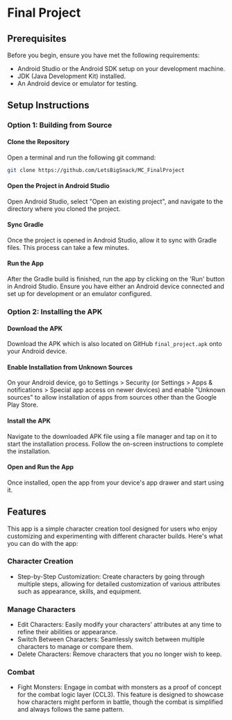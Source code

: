# Final Project

## Prerequisites
Before you begin, ensure you have met the following requirements:

- Android Studio or the Android SDK setup on your development machine.
- JDK (Java Development Kit) installed.
- An Android device or emulator for testing.

## Setup Instructions
### Option 1: Building from Source

#### Clone the Repository

Open a terminal and run the following git command:

```sh
git clone https://github.com/LetsBigSnack/MC_FinalProject
```


#### Open the Project in Android Studio

Open Android Studio, select "Open an existing project", and navigate to the directory where you cloned the project.

#### Sync Gradle

Once the project is opened in Android Studio, allow it to sync with Gradle files. This process can take a few minutes.

#### Run the App

After the Gradle build is finished, run the app by clicking on the 'Run' button in Android Studio. Ensure you have either an Android device connected and set up for development or an emulator configured.

### Option 2: Installing the APK
#### Download the APK

Download the APK which is also located on GitHub `final_project.apk`
onto your Android device.

#### Enable Installation from Unknown Sources

On your Android device, go to Settings > Security (or Settings > Apps & notifications > Special app access on newer devices) and enable "Unknown sources" to allow installation of apps from sources other than the Google Play Store.

#### Install the APK

Navigate to the downloaded APK file using a file manager and tap on it to start the installation process. Follow the on-screen instructions to complete the installation.

#### Open and Run the App

Once installed, open the app from your device's app drawer and start using it.

## Features
This app is a simple character creation tool designed for users who enjoy customizing and experimenting with different character builds. Here's what you can do with the app:

### Character Creation
- Step-by-Step Customization: Create characters by going through multiple steps, allowing for detailed customization of various attributes such as appearance, skills, and equipment.

### Manage Characters
- Edit Characters: Easily modify your characters' attributes at any time to refine their abilities or appearance.
- Switch Between Characters: Seamlessly switch between multiple characters to manage or compare them.
- Delete Characters: Remove characters that you no longer wish to keep.

### Combat
- Fight Monsters: Engage in combat with monsters as a proof of concept for the combat logic layer (CCL3). This feature is designed to showcase how characters might perform in battle, though the combat is simplified and always follows the same pattern.
